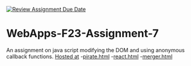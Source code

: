 [![Review Assignment Due Date](https://classroom.github.com/assets/deadline-readme-button-24ddc0f5d75046c5622901739e7c5dd533143b0c8e959d652212380cedb1ea36.svg)](https://classroom.github.com/a/Kv-XePEp)
# WebApps-F23-Assignment-7
An assignment on java script modifying the DOM and using anonymous callback functions.
[Hosted at](https://44-563-webapps-f23.github.io/44563-webapps-f23-assignment7-Dsnyder2k19/)
-[pirate.html](https://44-563-webapps-f23.github.io/44563-webapps-f23-assignment7-Dsnyder2k19/pirate.html)
-[react.html](https://44-563-webapps-f23.github.io/44563-webapps-f23-assignment7-Dsnyder2k19/react.html)
-[merger.html](https://44-563-webapps-f23.github.io/44563-webapps-f23-assignment7-Dsnyder2k19/merger.html)
